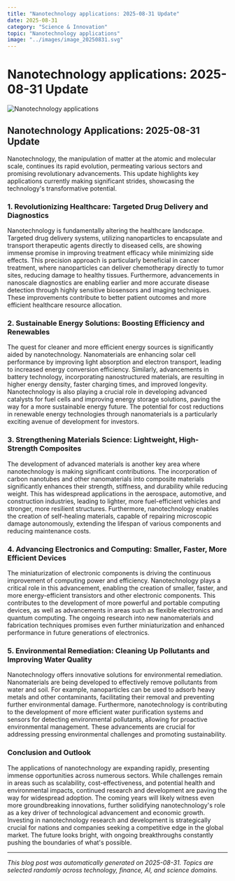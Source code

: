 ```yaml
---
title: "Nanotechnology applications: 2025-08-31 Update"
date: 2025-08-31
category: "Science & Innovation"
topic: "Nanotechnology applications"
image: "../images/image_20250831.svg"
---
```


# Nanotechnology applications: 2025-08-31 Update

![Nanotechnology applications](../images/image_20250831.svg)

## Nanotechnology Applications: 2025-08-31 Update

Nanotechnology, the manipulation of matter at the atomic and molecular scale, continues its rapid evolution, permeating various sectors and promising revolutionary advancements. This update highlights key applications currently making significant strides, showcasing the technology's transformative potential.


### 1.  Revolutionizing Healthcare: Targeted Drug Delivery and Diagnostics

Nanotechnology is fundamentally altering the healthcare landscape.  Targeted drug delivery systems, utilizing nanoparticles to encapsulate and transport therapeutic agents directly to diseased cells, are showing immense promise in improving treatment efficacy while minimizing side effects. This precision approach is particularly beneficial in cancer treatment, where nanoparticles can deliver chemotherapy directly to tumor sites, reducing damage to healthy tissues.  Furthermore, advancements in nanoscale diagnostics are enabling earlier and more accurate disease detection through highly sensitive biosensors and imaging techniques.  These improvements contribute to better patient outcomes and more efficient healthcare resource allocation.


### 2.  Sustainable Energy Solutions:  Boosting Efficiency and Renewables

The quest for cleaner and more efficient energy sources is significantly aided by nanotechnology.  Nanomaterials are enhancing solar cell performance by improving light absorption and electron transport, leading to increased energy conversion efficiency.  Similarly, advancements in battery technology, incorporating nanostructured materials, are resulting in higher energy density, faster charging times, and improved longevity.  Nanotechnology is also playing a crucial role in developing advanced catalysts for fuel cells and improving energy storage solutions, paving the way for a more sustainable energy future.  The potential for cost reductions in renewable energy technologies through nanomaterials is a particularly exciting avenue of development for investors.


### 3.  Strengthening Materials Science:  Lightweight, High-Strength Composites

The development of advanced materials is another key area where nanotechnology is making significant contributions.  The incorporation of carbon nanotubes and other nanomaterials into composite materials significantly enhances their strength, stiffness, and durability while reducing weight. This has widespread applications in the aerospace, automotive, and construction industries, leading to lighter, more fuel-efficient vehicles and stronger, more resilient structures.  Furthermore, nanotechnology enables the creation of self-healing materials, capable of repairing microscopic damage autonomously, extending the lifespan of various components and reducing maintenance costs.


### 4.  Advancing Electronics and Computing:  Smaller, Faster, More Efficient Devices

The miniaturization of electronic components is driving the continuous improvement of computing power and efficiency.  Nanotechnology plays a critical role in this advancement, enabling the creation of smaller, faster, and more energy-efficient transistors and other electronic components.  This contributes to the development of more powerful and portable computing devices, as well as advancements in areas such as flexible electronics and quantum computing.  The ongoing research into new nanomaterials and fabrication techniques promises even further miniaturization and enhanced performance in future generations of electronics.


### 5.  Environmental Remediation: Cleaning Up Pollutants and Improving Water Quality

Nanotechnology offers innovative solutions for environmental remediation.  Nanomaterials are being developed to effectively remove pollutants from water and soil.  For example, nanoparticles can be used to adsorb heavy metals and other contaminants, facilitating their removal and preventing further environmental damage.  Furthermore, nanotechnology is contributing to the development of more efficient water purification systems and sensors for detecting environmental pollutants, allowing for proactive environmental management.  These advancements are crucial for addressing pressing environmental challenges and promoting sustainability.


### Conclusion and Outlook

The applications of nanotechnology are expanding rapidly, presenting immense opportunities across numerous sectors.  While challenges remain in areas such as scalability, cost-effectiveness, and potential health and environmental impacts, continued research and development are paving the way for widespread adoption.  The coming years will likely witness even more groundbreaking innovations, further solidifying nanotechnology's role as a key driver of technological advancement and economic growth.  Investing in nanotechnology research and development is strategically crucial for nations and companies seeking a competitive edge in the global market.  The future looks bright, with ongoing breakthroughs constantly pushing the boundaries of what's possible.


---
*This blog post was automatically generated on 2025-08-31. Topics are selected randomly across technology, finance, AI, and science domains.*
